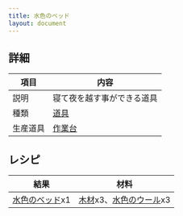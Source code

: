 ```yaml
---
title: 水色のベッド
layout: document
---
```

## 詳細

|項目|内容|
|---|---|
|説明|寝て夜を越す事ができる道具|
|種類|[道具](道具)|
|生産道具|[作業台](作業台)|

## レシピ

|結果|材料|
|---|---|
|[水色のベッド](水色のベッド)x1|[木材](木材)x3、[水色のウール](水色のウール)x3|
